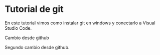 # Tutorial de git 

En este tutorial vimos como instalar git en windows y conectarlo a Visual Studio Code.

Cambio desde github

Segundo cambio desde github.
